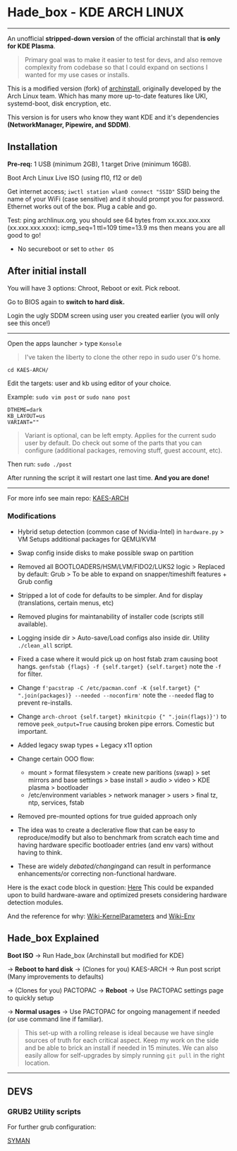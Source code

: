 # Hade_box - KDE ARCH LINUX

----

An unofficial **stripped-down version** of the official archinstall that **is only for KDE Plasma**.
> Primary goal was to make it easier to test for devs, and also remove complexity from codebase so that I could expand on sections I wanted for my use cases or installs.

This is a modified version (fork) of [archinstall](https://github.com/archlinux/archinstall), originally developed by the Arch Linux team. Which has many more up-to-date features like UKI, systemd-boot, disk encryption, etc.

This version is for users who know they want KDE and it's dependencies **(NetworkManager, Pipewire, and SDDM)**.

## Installation

**Pre-req:** 1 USB (minimum 2GB), 1 target Drive (minimum 16GB).

Boot Arch Linux Live ISO (using f10, f12 or del)

Get internet access; `iwctl station wlan0 connect "SSID"` SSID being the name of your WiFi (case sensitive) and it should prompt you for password.
Ethernet works out of the box. Plug a cable and go.

Test: ping archlinux.org, you should see 64 bytes from xx.xxx.xxx.xxx (xx.xxx.xxx.xxxx): icmp_seq=1 ttl=109 time=13.9 ms then means you are all good to go!

- No secureboot or set to `other OS`

## After initial install

You will have 3 options: Chroot, Reboot or exit. Pick reboot.

Go to BIOS again to **switch to hard disk.**

Login the ugly SDDM screen using user you created earlier (you will only see this once!)

---
Open the apps launcher > type `Konsole`
> I've taken the liberty to clone the other repo in sudo user 0's home.

```
cd KAES-ARCH/
```
Edit the targets: user and kb using editor of your choice.

Example: `sudo vim post` or `sudo nano post`

```
DTHEME=dark
KB_LAYOUT=us
VARIANT=""
```
> Variant is optional, can be left empty. Applies for the current sudo user by default. Do check out some of the parts that you can configure (additional packages, removing stuff, guest account, etc).

Then run: `sudo ./post`

After running the script it will restart one last time. **And you are done!**

---

For more info see main repo: [KAES-ARCH](https://github.com/h8d13/KAES-ARCH)

### Modifications

- Hybrid setup detection (common case of Nvidia-Intel) in `hardware.py` > VM Setups additional packages for QEMU/KVM
- Swap config inside disks to make possible swap on partition
- Removed all BOOTLOADERS/HSM/LVM/FIDO2/LUKS2 logic >  Replaced by default: Grub > To be able to expand on snapper/timeshift features + Grub config
- Stripped a lot of code for defaults to be simpler. And for display (translations, certain menus, etc)
- Removed plugins for maintanability of installer code (scripts still available).
- Logging inside dir > Auto-save/Load configs also inside dir. Utility `./clean_all` script.
- Fixed a case where it would pick up on host fstab zram causing boot hangs. `genfstab {flags} -f {self.target} {self.target}` note the `-f` for filter.
- Change `f'pacstrap -C /etc/pacman.conf -K {self.target} {" ".join(packages)} --needed --noconfirm'` note the `--needed` flag to prevent re-installs.
- Change `arch-chroot {self.target} mkinitcpio {" ".join(flags)}')` to remove `peek_output=True` causing broken pipe errors. Comestic but important.
- Added legacy swap types + Legacy x11 option
- Change certain OOO flow:
    - mount > format filesystem > create new paritions (swap) > set mirrors and base settings > base install > audio > video > KDE plasma > bootloader
    - /etc/environment variables > network manager > users > final tz, ntp, services, fstab
- Removed pre-mounted options for true guided approach only

- The idea was to create a declerative flow that can be easy to reproduce/modify but also to benchmark from scratch each time and having hardware specific bootloader entries (and env vars) without having to think.

- These are widely *debated/changing*and can result in performance enhancements/or correcting non-functional hardware.

Here is the exact code block in question: [Here](https://github.com/h8d13/Vase/blob/2247002707d68fb5b92542aae27d1fbfd18ed978/vase_os/hade_box/archinstall/lib/installer.py#L871C1-L875C10) This could be expanded upon to build hardware-aware and optimized presets considering hardware detection modules.

And the reference for why: [Wiki-KernelParameters](https://wiki.archlinux.org/title/Kernel_parameters) and [Wiki-Env](https://wiki.archlinux.org/title/Environment_variables)

## Hade_box Explained

**Boot ISO** → Run Hade_box (Archinstall but modified for KDE)

→ **Reboot to hard disk** → (Clones for you) KAES-ARCH → Run post script (Many improvements to defaults)

→ (Clones for you) PACTOPAC →  **Reboot** → Use PACTOPAC settings page to quickly setup

→ **Normal usages** → Use PACTOPAC for ongoing management if needed (or use command line if familiar).

> This set-up with a rolling release is ideal because we have single sources of truth for each critical aspect. Keep my work on the side and be able to brick an install if needed in 15 minutes. We can also easily allow for self-upgrades by simply running `git pull` in the right location.

---

## DEVS

### GRUB2 Utility scripts

For further grub configuration:

[SYMAN](https://github.com/h8d13/Vase/tree/master/vase_os/hade_box/archinstall/grub2_utils)
